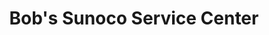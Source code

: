 ---
title: "Bob's Sunoco Service Center"
url: /montpelier/bobs-sunoco-service-center/
shop: Autowerkstatt
---